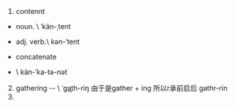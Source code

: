 1. contennt
- noun. \ ˈkän-ˌtent
- adj. verb.\ kən-ˈtent

- concatenate 
- \ kän-ˈka-tə-nət
2. gathering -- \ ˈgat͟h-riŋ 由于是gather + ing 所以r承前启后 gathr-rin
3. 
<!--stackedit_data:
eyJoaXN0b3J5IjpbLTE0NTY1MTU5NzAsLTc0MTc5ODA0MiwxOT
MyODI5ODU1XX0=
-->
